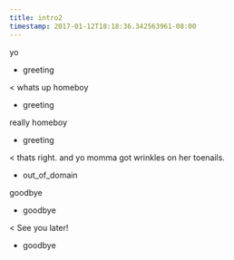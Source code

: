 ```yaml
---
title: intro2
timestamp: 2017-01-12T18:18:36.342563961-08:00
---
```


yo
* greeting

< whats up homeboy
* greeting

really homeboy
* greeting

< thats right. and yo momma got wrinkles on her toenails.
* out_of_domain

goodbye
* goodbye

< See you later!
* goodbye
